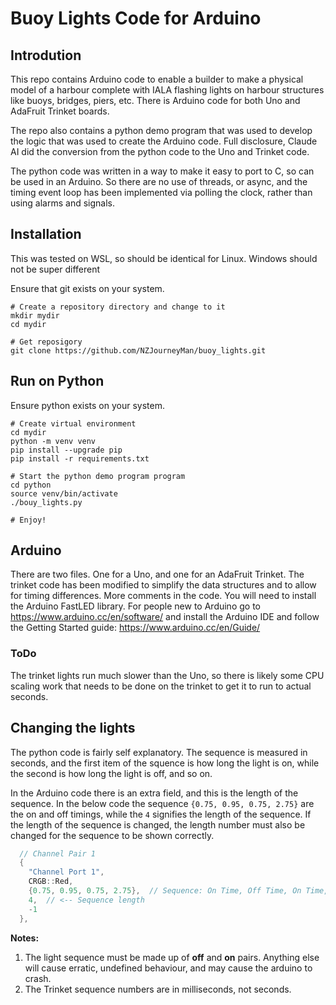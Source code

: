 # Buoy Lights Code for Arduino

## Introdution

This repo contains Arduino code to enable a builder to make a physical model of a harbour complete with IALA flashing lights on harbour structures like buoys, bridges, piers, etc. There is Arduino code for both Uno and AdaFruit Trinket boards.

The repo also contains a python demo program that was used to develop the logic that was used to create the Arduino code. Full disclosure, Claude AI did the conversion from the python code to the Uno and Trinket code.

The python code was written in a way to make it easy to port to C, so can be used in an Arduino. So there are no use of threads, or async, and the timing event loop has been implemented via polling the clock, rather than using alarms and signals.

## Installation

This was tested on WSL, so should be identical for Linux. Windows should not be super different

Ensure that git exists on your system. 

```shell
# Create a repository directory and change to it
mkdir mydir
cd mydir

# Get reposigory
git clone https://github.com/NZJourneyMan/buoy_lights.git
```

## Run on Python

Ensure python exists on your system.

```shell
# Create virtual environment
cd mydir
python -m venv venv
pip install --upgrade pip
pip install -r requirements.txt

# Start the python demo program program
cd python
source venv/bin/activate
./bouy_lights.py

# Enjoy!
```

## Arduino

There are two files. One for a Uno, and one for an AdaFruit Trinket. The trinket code has been modified to simplify the data structures and to allow for timing differences. More comments in the code. You will need to install the Arduino FastLED library. For people new to Arduino go to https://www.arduino.cc/en/software/ and install the Arduino IDE and follow the Getting Started guide: https://www.arduino.cc/en/Guide/

### ToDo

The trinket lights run much slower than the Uno, so there is likely some CPU scaling work that needs to be done on the trinket to get it to run to actual seconds.

## Changing the lights

The python code is fairly self explanatory. The sequence is measured in seconds, and the first item of the squence is how long the light is on, while the second is how long the light is off, and so on. 

In the Arduino code there is an extra field, and this is the length of the sequence. In the below code the sequence `{0.75, 0.95, 0.75, 2.75}` are the on and off timings, while the `4` signifies the length of the sequence. If the length of the sequence is changed, the length number must also be changed for the sequence to be shown correctly. 

```c
  // Channel Pair 1
  {
    "Channel Port 1",
    CRGB::Red,
    {0.75, 0.95, 0.75, 2.75},  // Sequence: On Time, Off Time, On Time, Off Time, ...
    4,  // <-- Sequence length
    -1
  },
```

**Notes:** 
1. The light sequence must be made up of **off** and **on** pairs. Anything else will cause erratic, undefined behaviour, and may cause the arduino to crash. 
1. The Trinket sequence numbers are in milliseconds, not seconds.
